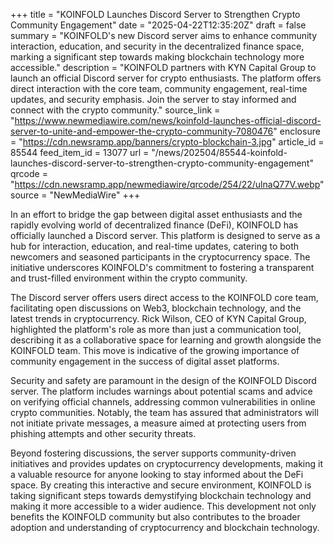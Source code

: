 +++
title = "KOINFOLD Launches Discord Server to Strengthen Crypto Community Engagement"
date = "2025-04-22T12:35:20Z"
draft = false
summary = "KOINFOLD's new Discord server aims to enhance community interaction, education, and security in the decentralized finance space, marking a significant step towards making blockchain technology more accessible."
description = "KOINFOLD partners with KYN Capital Group to launch an official Discord server for crypto enthusiasts. The platform offers direct interaction with the core team, community engagement, real-time updates, and security emphasis. Join the server to stay informed and connect with the crypto community."
source_link = "https://www.newmediawire.com/news/koinfold-launches-official-discord-server-to-unite-and-empower-the-crypto-community-7080476"
enclosure = "https://cdn.newsramp.app/banners/crypto-blockchain-3.jpg"
article_id = 85544
feed_item_id = 13077
url = "/news/202504/85544-koinfold-launches-discord-server-to-strengthen-crypto-community-engagement"
qrcode = "https://cdn.newsramp.app/newmediawire/qrcode/254/22/ulnaQ77V.webp"
source = "NewMediaWire"
+++

<p>In an effort to bridge the gap between digital asset enthusiasts and the rapidly evolving world of decentralized finance (DeFi), KOINFOLD has officially launched a Discord server. This platform is designed to serve as a hub for interaction, education, and real-time updates, catering to both newcomers and seasoned participants in the cryptocurrency space. The initiative underscores KOINFOLD's commitment to fostering a transparent and trust-filled environment within the crypto community.</p><p>The Discord server offers users direct access to the KOINFOLD core team, facilitating open discussions on Web3, blockchain technology, and the latest trends in cryptocurrency. Rick Wilson, CEO of KYN Capital Group, highlighted the platform's role as more than just a communication tool, describing it as a collaborative space for learning and growth alongside the KOINFOLD team. This move is indicative of the growing importance of community engagement in the success of digital asset platforms.</p><p>Security and safety are paramount in the design of the KOINFOLD Discord server. The platform includes warnings about potential scams and advice on verifying official channels, addressing common vulnerabilities in online crypto communities. Notably, the team has assured that administrators will not initiate private messages, a measure aimed at protecting users from phishing attempts and other security threats.</p><p>Beyond fostering discussions, the server supports community-driven initiatives and provides updates on cryptocurrency developments, making it a valuable resource for anyone looking to stay informed about the DeFi space. By creating this interactive and secure environment, KOINFOLD is taking significant steps towards demystifying blockchain technology and making it more accessible to a wider audience. This development not only benefits the KOINFOLD community but also contributes to the broader adoption and understanding of cryptocurrency and blockchain technology.</p>